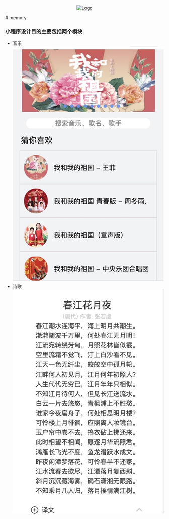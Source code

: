 <p align="center">
  <a href="https://github.com/NervJS/taro">
    <img alt="Logo" src="https://raw.githubusercontent.com/NervJS/taro/2.x/website/static/img/taro-logo-colorful.png" width="160" />
  </a>
</p>
# memory

### 小程序设计目的主要包括两个模块
- 音乐 ![首页](src/assets/images/home.jpg)
- 诗歌 ![诗歌](src/assets/images/poetry.jpg)



